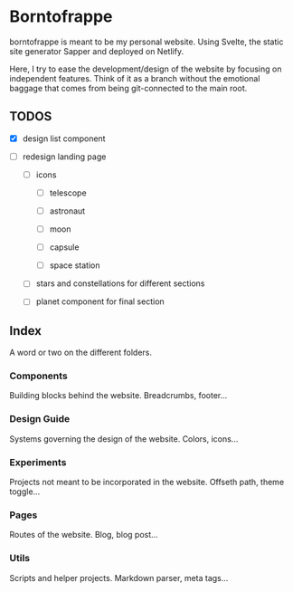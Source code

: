 # Borntofrappe

borntofrappe is meant to be my personal website. Using Svelte, the static site generator Sapper and deployed on Netlify.

Here, I try to ease the development/design of the website by focusing on independent features. Think of it as a branch without the emotional baggage that comes from being git-connected to the main root.

## TODOS

- [x] design list component

- [ ] redesign landing page

  - [ ] icons

    - [ ] telescope

    - [ ] astronaut

    - [ ] moon

    - [ ] capsule

    - [ ] space station

  - [ ] stars and constellations for different sections

  - [ ] planet component for final section

## Index

A word or two on the different folders.

### Components

Building blocks behind the website. Breadcrumbs, footer...

### Design Guide

Systems governing the design of the website. Colors, icons...

### Experiments

Projects not meant to be incorporated in the website. Offseth path, theme toggle...

### Pages

Routes of the website. Blog, blog post...

### Utils

Scripts and helper projects. Markdown parser, meta tags...

